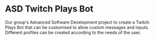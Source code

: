 # ASD Twitch Plays Bot
Our group's Advanced Software Development project to create a Twitch Plays Bot that can be customised to allow custom messages and inputs. Different profiles can be created according to the needs of the user.

